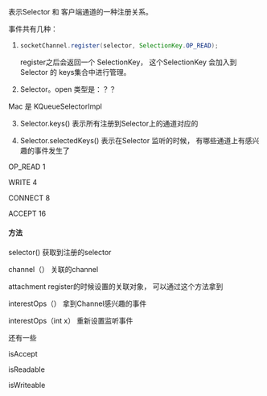 表示Selector 和 客户端通道的一种注册关系。



事件共有几种：

1. ```java
   socketChannel.register(selector, SelectionKey.OP_READ);
   ```

   register之后会返回一个 SelectionKey， 这个SelectionKey 会加入到Selector 的 keys集合中进行管理。

2.  Selector。open 类型是：？？

   Mac 是 KQueueSelectorImpl

3. Selector.keys()  表示所有注册到Selector上的通道对应的

4. Selector.selectedKeys() 表示在Selector 监听的时候， 有哪些通道上有感兴趣的事件发生了



OP_READ 1

WRITE 4

CONNECT 8

ACCEPT 16



####  方法

selector() 获取到注册的selector

channel（） 关联的channel

attachment register的时候设置的关联对象， 可以通过这个方法拿到

interestOps（） 拿到Channel感兴趣的事件

interestOps（int x）  重新设置监听事件



还有一些  

isAccept

isReadable

isWriteable